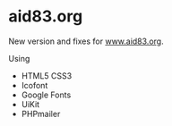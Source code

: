 # aid83.org
New version and fixes for www.aid83.org.

Using
- HTML5 CSS3
- Icofont
- Google Fonts
- UiKit
- PHPmailer

